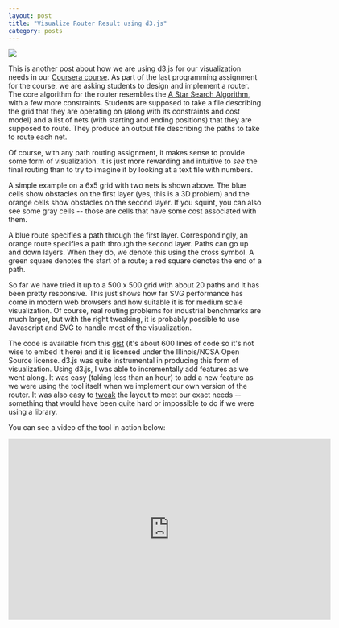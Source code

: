 ```yaml
---
layout: post
title: "Visualize Router Result using d3.js"
category: posts
---
```


<div class="media pull-left">
<a href="http://db.tt/JHZjMRlC">
<img src="http://db.tt/JHZjMRlC"
class="media-object noshadow"/>
</a>
</div>

This is another post about how we are using d3.js for our visualization
needs in our [Coursera
course](https://www.coursera.org/course/vlsicad). As part of the last
programming assignment for the course, we are asking students to design
and implement a router.  The core algorithm for the router resembles the
[A Star Search
Algorithm](http://en.wikipedia.org/wiki/A*_search_algorithm), with a few
more constraints. Students are supposed to take a file describing the
grid that they are operating on (along with its constraints and cost
model) and a list of nets (with starting and ending positions) that they
are supposed to route. They produce an output file describing the paths
to take to route each net.

Of course, with any path routing assignment, it makes sense to provide
some form of visualization. It is just more rewarding and intuitive to
_see_ the final routing than to try to imagine it by looking at a text
file with numbers.

A simple example on a 6x5 grid with two nets is shown above. The blue
cells show obstacles on the first layer (yes, this is a 3D problem) and
the orange cells show obstacles on the second layer. If you squint, you
can also see some gray cells -- those are cells that have some cost
associated with them.

A blue route specifies a path through the first layer. Correspondingly, an orange route specifies a path through the second layer. Paths can go up and down layers. When they do, we denote this using the cross symbol. A green square denotes the start of a route; a red square denotes the
end of a path.

So far we have tried it up to a 500 x 500 grid with about 20 paths and
it has been pretty responsive. This just shows how far SVG performance
has come in modern web browsers and how suitable it is for medium scale
visualization. Of course, real routing problems for industrial
benchmarks are much larger, but with the right tweaking, it is probably
possible to use Javascript and SVG to handle most of the visualization.

The code is available from this
[gist](https://gist.github.com/vazexqi/5385456) (it's about 600 lines of code so
it's not wise to embed it here) and it is licensed under the
Illinois/NCSA Open Source license. d3.js was quite instrumental in
producing this form of visualization. Using d3.js, I was able to
incrementally add features as we went along. It was easy (taking less
than an hour) to add a new feature as we were using the tool itself when
we implement our own version of the router. It was also easy to
[tweak](/posts/2013/04/04/visualize-d3.html) the layout to meet our
exact needs -- something that would have been quite hard or impossible
to do if we were using a library.

You can see a video of the tool in action below:

<iframe width="640" height="360"
src="https://www.youtube-nocookie.com/embed/4m0V6fpwROA?rel=0"
frameborder="0" allowfullscreen></iframe>

